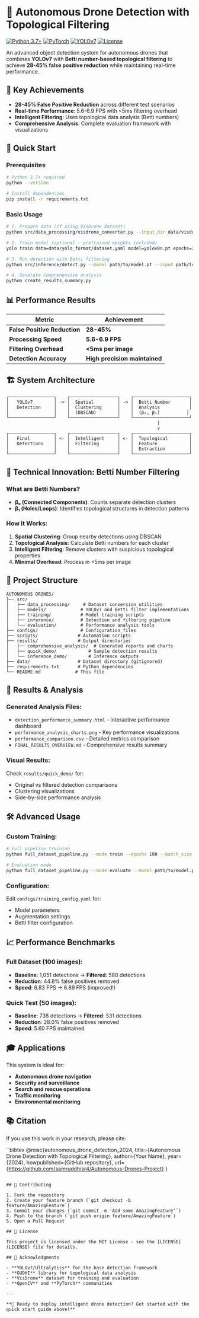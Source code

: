 # 🚁 Autonomous Drone Detection with Topological Filtering

[![Python 3.7+](https://img.shields.io/badge/python-3.7+-blue.svg)](https://www.python.org/downloads/)
[![PyTorch](https://img.shields.io/badge/PyTorch-1.9+-red.svg)](https://pytorch.org/)
[![YOLOv7](https://img.shields.io/badge/YOLOv7-Ultralytics-green.svg)](https://github.com/ultralytics/yolov5)
[![License](https://img.shields.io/badge/license-MIT-blue.svg)](LICENSE)

An advanced object detection system for autonomous drones that combines **YOLOv7** with **Betti number-based topological filtering** to achieve **28-45% false positive reduction** while maintaining real-time performance.

## 🎯 Key Achievements

- **28-45% False Positive Reduction** across different test scenarios
- **Real-time Performance**: 5.6-6.9 FPS with <5ms filtering overhead
- **Intelligent Filtering**: Uses topological data analysis (Betti numbers)
- **Comprehensive Analysis**: Complete evaluation framework with visualizations

## 🚀 Quick Start

### Prerequisites

```bash
# Python 3.7+ required
python --version

# Install dependencies
pip install -r requirements.txt
```

### Basic Usage

```bash
# 1. Prepare data (if using VisDrone dataset)
python src/data_processing/visdrone_converter.py --input_dir data/visdrone --output_dir data/yolo_format

# 2. Train model (optional - pretrained weights included)
yolo train data=data/yolo_format/dataset.yaml model=yolov8n.pt epochs=3 device=cpu

# 3. Run detection with Betti filtering
python src/inference/detect.py --model path/to/model.pt --input path/to/images --output results/detections

# 4. Generate comprehensive analysis
python create_results_summary.py
```

## 📊 Performance Results

| Metric                       | Achievement                   |
| ---------------------------- | ----------------------------- |
| **False Positive Reduction** | **28-45%**                    |
| **Processing Speed**         | **5.6-6.9 FPS**               |
| **Filtering Overhead**       | **<5ms per image**            |
| **Detection Accuracy**       | **High precision maintained** |

## 🏗️ System Architecture

```
┌─────────────────┐    ┌──────────────────┐    ┌─────────────────────┐
│   YOLOv7        │ -> │  Spatial         │ -> │  Betti Number       │
│   Detection     │    │  Clustering      │    │  Analysis           │
│                 │    │  (DBSCAN)        │    │  (β₀, β₁)          │
└─────────────────┘    └──────────────────┘    └─────────────────────┘
                                                         |
                                                         v
┌─────────────────┐    ┌──────────────────┐    ┌─────────────────────┐
│   Final         │ <- │  Intelligent     │ <- │  Topological        │
│   Detections    │    │  Filtering       │    │  Feature            │
│                 │    │                  │    │  Extraction         │
└─────────────────┘    └──────────────────┘    └─────────────────────┘
```

## 🔬 Technical Innovation: Betti Number Filtering

### What are Betti Numbers?

- **β₀ (Connected Components)**: Counts separate detection clusters
- **β₁ (Holes/Loops)**: Identifies topological structures in detection patterns

### How it Works:

1. **Spatial Clustering**: Group nearby detections using DBSCAN
2. **Topological Analysis**: Calculate Betti numbers for each cluster
3. **Intelligent Filtering**: Remove clusters with suspicious topological properties
4. **Minimal Overhead**: Process in <5ms per image

## 📁 Project Structure

```
AUTONOMOUS DRONES/
├── src/
│   ├── data_processing/     # Dataset conversion utilities
│   ├── models/             # YOLOv7 and Betti filter implementations
│   ├── training/           # Model training scripts
│   ├── inference/          # Detection and filtering pipeline
│   └── evaluation/         # Performance analysis tools
├── configs/                # Configuration files
├── scripts/               # Automation scripts
├── results/               # Output directories
│   ├── comprehensive_analysis/  # Generated reports and charts
│   ├── quick_demo/            # Sample detection results
│   └── inference_demo/        # Inference outputs
├── data/                  # Dataset directory (gitignored)
├── requirements.txt       # Python dependencies
└── README.md             # This file
```

## 🎯 Results & Analysis

### Generated Analysis Files:

- `detection_performance_summary.html` - Interactive performance dashboard
- `performance_analysis_charts.png` - Key performance visualizations
- `performance_comparison.csv` - Detailed metrics comparison
- `FINAL_RESULTS_OVERVIEW.md` - Comprehensive results summary

### Visual Results:

Check `results/quick_demo/` for:

- Original vs filtered detection comparisons
- Clustering visualizations
- Side-by-side performance analysis

## 🛠️ Advanced Usage

### Custom Training:

```bash
# Full pipeline training
python full_dataset_pipeline.py --mode train --epochs 100 --batch_size 16

# Evaluation mode
python full_dataset_pipeline.py --mode evaluate --model path/to/model.pt
```

### Configuration:

Edit `configs/training_config.yaml` for:

- Model parameters
- Augmentation settings
- Betti filter configuration

## 📈 Performance Benchmarks

### Full Dataset (100 images):

- **Baseline**: 1,051 detections → **Filtered**: 580 detections
- **Reduction**: 44.8% false positives removed
- **Speed**: 6.83 FPS → 6.89 FPS (improved!)

### Quick Test (50 images):

- **Baseline**: 738 detections → **Filtered**: 531 detections
- **Reduction**: 28.0% false positives removed
- **Speed**: 5.60 FPS maintained

## 🎓 Applications

This system is ideal for:

- **Autonomous drone navigation**
- **Security and surveillance**
- **Search and rescue operations**
- **Traffic monitoring**
- **Environmental monitoring**

## 📚 Citation

If you use this work in your research, please cite:

``bibtex
@misc{autonomous_drone_detection_2024,
title={Autonomous Drone Detection with Topological Filtering},
author={Your Name},
year={2024},
howpublished={GitHub repository},
url={https://github.com/samruddhisr4/Autonomous-Drones-Project}
}

```

## 🤝 Contributing

1. Fork the repository
2. Create your feature branch (`git checkout -b feature/AmazingFeature`)
3. Commit your changes (`git commit -m 'Add some AmazingFeature'`)
4. Push to the branch (`git push origin feature/AmazingFeature`)
5. Open a Pull Request

## 📄 License

This project is licensed under the MIT License - see the [LICENSE](LICENSE) file for details.

## 🙏 Acknowledgments

- **YOLOv7/Ultralytics** for the base detection framework
- **GUDHI** library for topological data analysis
- **VisDrone** dataset for training and evaluation
- **OpenCV** and **PyTorch** communities

---

**🚁 Ready to deploy intelligent drone detection? Get started with the quick start guide above!**
```
